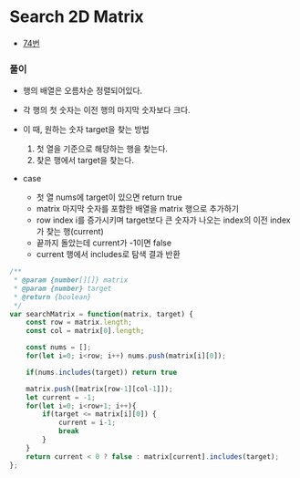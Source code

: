 # Search 2D Matrix
 - [74번](https://leetcode.com/problems/search-a-2d-matrix/)


### 풀이
  - 행의 배열은 오름차순 정렬되어있다.
  - 각 행의 첫 숫자는 이전 행의 마지막 숫자보다 크다.
  - 이 때, 원하는 숫자 target을 찾는 방법
    1. 첫 열을 기준으로 해당하는 행을 찾는다.
    2. 찾은 행에서 target을 찾는다.

  - case
    - 첫 열 nums에 target이 있으면 return true
    - matrix 마지막 숫자를 포함한 배열을 matrix 행으로 추가하기
    - row index i를 증가시키며 target보다 큰 숫자가 나오는 index의 이전 index가 찾는 행(current)
    - 끝까지 돌았는데 current가 -1이면 false
    - current 행에서 includes로 탐색 결과 반환

  ```javascript
  /**
   * @param {number[][]} matrix
   * @param {number} target
   * @return {boolean}
   */
  var searchMatrix = function(matrix, target) {
      const row = matrix.length;
      const col = matrix[0].length;

      const nums = [];
      for(let i=0; i<row; i++) nums.push(matrix[i][0]);

      if(nums.includes(target)) return true

      matrix.push([matrix[row-1][col-1]]);
      let current = -1;
      for(let i=0; i<row+1; i++){
          if(target <= matrix[i][0]) {
              current = i-1;
              break
          }
      }
      return current < 0 ? false : matrix[current].includes(target);
  };
  ```